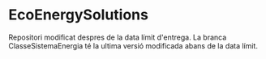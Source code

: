 # EcoEnergySolutions

Repositori modificat despres de la data límit d'entrega. La branca ClasseSistemaEnergia té la ultima versió modificada abans de la data límit.

